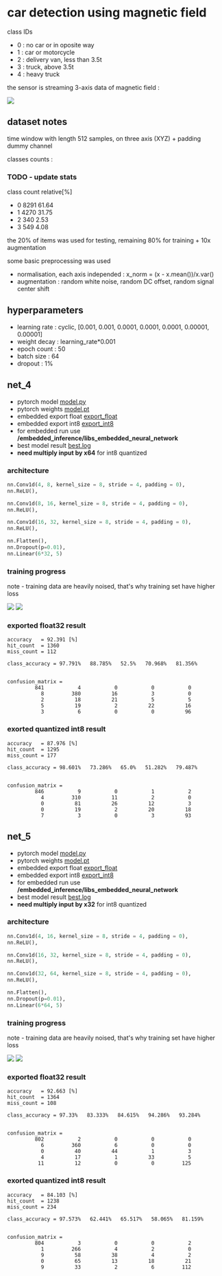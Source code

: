 # car detection using magnetic field

class IDs
- 0 : no car or in oposite way
- 1 : car or motorcycle
- 2 : delivery van, less than 3.5t
- 3 : truck, above 3.5t
- 4 : heavy truck


the sensor is streaming 3-axis data of magnetic field :

![](images/magnetic_sensor.png)


## dataset notes
time window with length 512 samples, on three axis (XYZ) + padding dummy channel

classes counts : 

### TODO - update stats

class	count		relative[%]

- 0 		 8291 		 61.64
- 1 		 4270 		 31.75
- 2 		 340 		 2.53
- 3 		 549 		 4.08



the 20% of items was used for testing, remaining 80% for training + 10x augmentation

some basic preprocessing was used 
- normalisation, each axis independed : x_norm = (x - x.mean())/x.var()
- augmentation : random white noise, random DC offset, random signal center shift

## hyperparameters

- learning rate : cyclic, [0.001, 0.001, 0.0001, 0.0001, 0.0001, 0.00001, 0.00001]
- weight decay  : learning_rate*0.001
- epoch count : 50
- batch size  : 64
- dropout     : 1%


## net_4


- pytorch model   [model.py](models/net_4/model.py)
- pytorch weights [model.pt](models/net_4/trained)
- embedded export float [export_float](models/net_4/export_float)
- embedded export int8 [export_int8](models/net_4/export_int8)
- for embedded run use **/embedded_inference/libs_embedded_neural_network**
- best model result [best.log](models/net_4/result/best.log)
- **need multiply input by x64** for int8 quantized

### architecture

```python
nn.Conv1d(4, 8, kernel_size = 8, stride = 4, padding = 0),
nn.ReLU(), 

nn.Conv1d(8, 16, kernel_size = 8, stride = 4, padding = 0),
nn.ReLU(), 

nn.Conv1d(16, 32, kernel_size = 8, stride = 4, padding = 0),
nn.ReLU(), 

nn.Flatten(), 
nn.Dropout(p=0.01),
nn.Linear(6*32, 5)
```

### training progress
note - training data are heavily noised, that's why training set have higher loss

![](models/net_4/result/loss.png)
![](models/net_4/result/accuracy.png)


### exported **float32** result

```
accuracy   = 92.391 [%]
hit_count  = 1360
miss_count = 112

class_accuracy = 97.791%   88.785%   52.5%   70.968%   81.356%   


confusion_matrix = 
         841           4           0           0           0
           8         380          16           3           0
           2          18          21           5           5
           5          19           2          22          16
           3           6           0           0          96
```

### exorted quantized **int8** result

```
accuracy   = 87.976 [%]
hit_count  = 1295
miss_count = 177

class_accuracy = 98.601%   73.286%   65.0%   51.282%   79.487%   


confusion_matrix = 
         846           9           0           1           2
           4         310          11           2           0
           0          81          26          12           3
           0          19           2          20          18
           7           3           0           3          93

```











## net_5

- pytorch model   [model.py](models/net_5/model.py)
- pytorch weights [model.pt](models/net_5/trained)
- embedded export float [export_float](models/net_5/export_float)
- embedded export int8 [export_int8](models/net_5/export_int8)
- for embedded run use **/embedded_inference/libs_embedded_neural_network**
- best model result [best.log](models/net_5/result/best.log)
- **need multiply input by x32** for int8 quantized


### architecture

```python
nn.Conv1d(4, 16, kernel_size = 8, stride = 4, padding = 0),
nn.ReLU(), 

nn.Conv1d(16, 32, kernel_size = 8, stride = 4, padding = 0),
nn.ReLU(), 

nn.Conv1d(32, 64, kernel_size = 8, stride = 4, padding = 0),
nn.ReLU(), 

nn.Flatten(), 
nn.Dropout(p=0.01),
nn.Linear(6*64, 5)
```

### training progress
note - training data are heavily noised, that's why training set have higher loss

![](models/net_5/result/loss.png)
![](models/net_5/result/accuracy.png)


### exported **float32** result

```
accuracy   = 92.663 [%]
hit_count  = 1364
miss_count = 108

class_accuracy = 97.33%   83.333%   84.615%   94.286%   93.284%   


confusion_matrix = 
         802           2           0           0           0
           6         360           6           0           0
           0          40          44           1           3
           4          17           1          33           5
          11          12           0           0         125
```

### exorted quantized **int8** result

```
accuracy   = 84.103 [%]
hit_count  = 1238
miss_count = 234

class_accuracy = 97.573%   62.441%   65.517%   58.065%   81.159%   


confusion_matrix = 
         804           3           0           0           2
           1         266           4           2           0
           9          58          38           4           2
           0          65          13          18          21
           9          33           2           6         112
```

